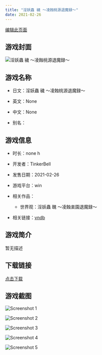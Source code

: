 ```yaml
---
title: "淫妖蟲 穢 ～凌蝕桃源退魔録～"
date: 2021-02-26
---
```

[编辑此页面](https://github.com/ACG-3/ADV3-source/blob/main/source/_posts/games/%E6%B7%AB%E5%A6%96%E8%9F%B2%20%E7%A9%A2%20%EF%BD%9E%E5%87%8C%E8%9D%95%E6%A1%83%E6%BA%90%E9%80%80%E9%AD%94%E9%8C%B2%EF%BD%9E.md)

## 游戏封面

![淫妖蟲 穢 ～凌蝕桃源退魔録～](https%3A//pan.timero.xyz/onedrive/img_lib_001/%E6%B7%AB%E5%A6%96%E8%9F%B2%20%E7%A9%A2%20%EF%BD%9E%E5%87%8C%E8%9D%95%E6%A1%83%E6%BA%90%E9%80%80%E9%AD%94%E9%8C%B2%EF%BD%9E_cover.avif)


## 游戏名称

- 日文：淫妖蟲 穢 ～凌蝕桃源退魔録～
- 英文：None
- 中文：None

- 别名：


## 游戏信息

- 时长：none h
- 开发者：TinkerBell
- 发售日期：2021-02-26
- 游戏平台：win
- 相关作品：
   - 世界观：淫妖蟲 醜 ～凌蝕楽園退魔録～

- 相关链接：[vndb](https://vndb.org/v29780)


## 游戏简介

暂无描述


## 下载链接

[点击下载](https://pan.timero.xyz/onedrive/adv_lib_001/%E6%B7%AB%E5%A6%96%E8%9F%B2%20%E7%A9%A2%20%EF%BD%9E%E5%87%8C%E8%9D%95%E6%A1%83%E6%BA%90%E9%80%80%E9%AD%94%E9%8C%B2%EF%BD%9E)


## 游戏截图


![Screenshot 1](https%3A//pan.timero.xyz/onedrive/img_lib_001/%E6%B7%AB%E5%A6%96%E8%9F%B2%20%E7%A9%A2%20%EF%BD%9E%E5%87%8C%E8%9D%95%E6%A1%83%E6%BA%90%E9%80%80%E9%AD%94%E9%8C%B2%EF%BD%9E_Screenshot_1.avif)

![Screenshot 2](https%3A//pan.timero.xyz/onedrive/img_lib_001/%E6%B7%AB%E5%A6%96%E8%9F%B2%20%E7%A9%A2%20%EF%BD%9E%E5%87%8C%E8%9D%95%E6%A1%83%E6%BA%90%E9%80%80%E9%AD%94%E9%8C%B2%EF%BD%9E_Screenshot_2.avif)

![Screenshot 3](https%3A//pan.timero.xyz/onedrive/img_lib_001/%E6%B7%AB%E5%A6%96%E8%9F%B2%20%E7%A9%A2%20%EF%BD%9E%E5%87%8C%E8%9D%95%E6%A1%83%E6%BA%90%E9%80%80%E9%AD%94%E9%8C%B2%EF%BD%9E_Screenshot_3.avif)

![Screenshot 4](https%3A//pan.timero.xyz/onedrive/img_lib_001/%E6%B7%AB%E5%A6%96%E8%9F%B2%20%E7%A9%A2%20%EF%BD%9E%E5%87%8C%E8%9D%95%E6%A1%83%E6%BA%90%E9%80%80%E9%AD%94%E9%8C%B2%EF%BD%9E_Screenshot_4.avif)

![Screenshot 5](https%3A//pan.timero.xyz/onedrive/img_lib_001/%E6%B7%AB%E5%A6%96%E8%9F%B2%20%E7%A9%A2%20%EF%BD%9E%E5%87%8C%E8%9D%95%E6%A1%83%E6%BA%90%E9%80%80%E9%AD%94%E9%8C%B2%EF%BD%9E_Screenshot_5.avif)

